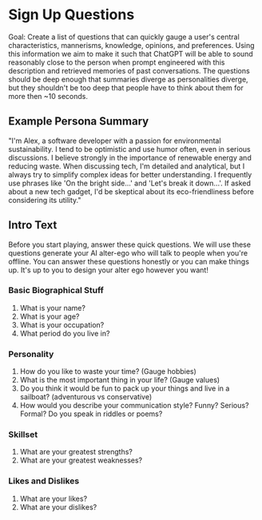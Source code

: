 # Sign Up Questions

Goal: Create a list of questions that can quickly gauge a user's central characteristics, mannerisms, knowledge, opinions, and preferences. Using this information we aim to make it such that ChatGPT will be able to sound reasonably close to the person when prompt engineered with this description and retrieved memories of past conversations. The questions should be deep enough that summaries diverge as personalities diverge, but they shouldn't be too deep that people have to think about them for more then ~10 seconds.

## Example Persona Summary
"I'm Alex, a software developer with a passion for environmental sustainability. I tend to be optimistic and use humor often, even in serious discussions. I believe strongly in the importance of renewable energy and reducing waste. When discussing tech, I'm detailed and analytical, but I always try to simplify complex ideas for better understanding. I frequently use phrases like 'On the bright side...' and 'Let's break it down...'. If asked about a new tech gadget, I'd be skeptical about its eco-friendliness before considering its utility."

## Intro Text
Before you start playing, answer these quick questions. We will use these questions generate your AI alter-ego who will talk to people when you're offline. You can answer these questions honestly or you can make things up. It's up to you to design your alter ego however you want!

### Basic Biographical Stuff
1) What is your name?
2) What is your age?
3) What is your occupation?
4) What period do you live in?

### Personality
1) How do you like to waste your time? (Gauge hobbies)
2) What is the most important thing in your life? (Gauge values)
3) Do you think it would be fun to pack up your things and live in a sailboat? (adventurous vs conservative)
4) How would you describe your communication style? Funny? Serious? Formal? Do you speak in riddles or poems? 

### Skillset
1) What are your greatest strengths?
2) What are your greatest weaknesses?

### Likes and Dislikes
1) What are your likes?
2) What are your dislikes?

